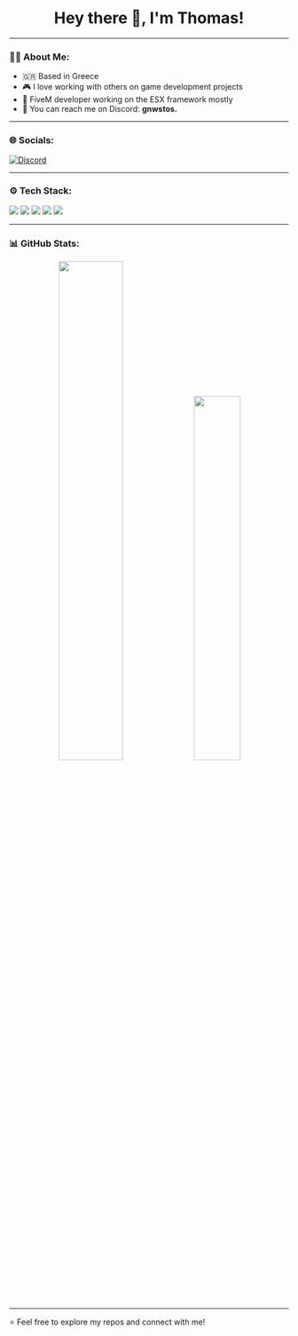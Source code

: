 <h1 align="center">Hey there 👋, I'm Thomas!</h1>

---

### 🧑‍💻 About Me:
- 🇬🇷 Based in Greece
- 🎮 I love working with others on game development projects
- 🔧 FiveM developer working on the ESX framework mostly
- 📨 You can reach me on Discord: **gnwstos.**

---

### 🌐 Socials:
<p align="left">
<a href="https://discord.com/users/1114604331249958912"><img src="https://img.shields.io/badge/Discord-5865F2?style=for-the-badge&logo=discord&logoColor=white" alt="Discord"/></a>
</p>

---

### ⚙️ Tech Stack:
<p align="left">
<img src="https://img.shields.io/badge/Lua-2C2D72?style=for-the-badge&logo=lua&logoColor=white" />
<img src="https://img.shields.io/badge/Python-3776AB?style=for-the-badge&logo=python&logoColor=white" />
<img src="https://img.shields.io/badge/JavaScript-F7DF1E?style=for-the-badge&logo=javascript&logoColor=black" />
<img src="https://img.shields.io/badge/FiveM-FF9900?style=for-the-badge&logo=fivem&logoColor=black" />
<img src="https://img.shields.io/badge/ESX_Framework-1E90FF?style=for-the-badge" />
</p>

---

### 📊 GitHub Stats:
<div align="center">
<img src="https://github-readme-stats.vercel.app/api?username=K3nKanekii&show_icons=true&theme=radical" width="48%"/>
<img src="https://github-readme-stats.vercel.app/api/top-langs/?username=K3nKanekii&layout=compact&theme=radical" width="41%"/>
</div>

---

⭐️ Feel free to explore my repos and connect with me!
